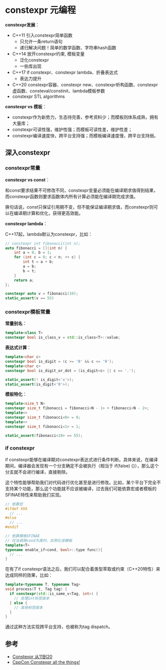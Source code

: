 # constexpr 元编程

**constexpr发展**：

- C++11 引入constexpr简单函数
  - 只允许一条return语句
  - 递归解决问题！简单的数学函数、字符串hash函数
- C++14 放开constexpr约束, 模板变量
  - 泛化constexpr
  - 一些库出现
- C++17 if constexpr、constexpr lambda、折叠表达式
  - 表达力提升
- C++20 constexpr容器、constexpr new、constexpr析构函数、constexpr虚函数、consteval/constinit、lambda模板参数
- constexpr STL algorithms

**constexpr vs 模板**：

- constexpr作为新势力，生态待完善，参考资料少；而模板则体系成熟，拥有大量库；
- constexpr可读性强，维护性强；而模板可读性差，维护性差；
- constexpr编译速度快，跨平台支持强；而模板编译速度慢，跨平台支持弱。

## 深入constexpr

### constexpr常量

**constexpr vs const**：

和const要求结果不可修改不同，constexpr变量必须能在编译期求值得到结果，而constexpr函数则要求函数体内所有计算必须能在编译期完成求值。

换句话说，const只保证引用期不变，但不能保证编译期求值，而constexpr则可以在编译期计算和优化，获得更高效能。

**constexpr lambda**：

C++17起，lambda默认为constexpr，比如：

```c++
// constexpr int fibonacci(int n);
auto fibonacci = [](int n) {
    int a = 0, b = 1;
    for (int c = 0; c < n; ++ c) {
        int t = a + b;
        a = b;
        b = t;
    }
    return a;
};

constexpr auto v = fibonacci(10);
static_assert(v == 55)
```

### constexpr模板常量

**常量别名**：

```c++
template<class T>
constexpr bool is_class_v = std::is_class<T>::value;
```

**表达式计算**：

```c++
template<char c>
constexpr bool is_digit = (c >= '0' && c <= '9');
template<char c>
constexpr bool is_digit_or_dot = (is_digit<c> || c == '.');

static_assert(! is_digit<'x'>);
static_assert(is_digit<'0'>);
```

**模板特化**：

```c++
template<size_t N>
constexpr size_t fibonacci = fibonacci<N - 1> + fibonacci<N - 2>;
template<>
constexpr size_t fibonacci<0> = 0;
template<>
constexpr size_t fibonacci<1> = 1;

static_assert(fibonacci<10> == 55);
```

### if constexpr

if constexpr能够在编译期对constexpr表达式进行条件判断。具体来说，在编译期间，编译器会发现有一个分支确定不会被执行（相当于 if(false) {}），那么这个分支就不会进行编译，直接剔除。

这个特性能够帮助我们对代码进行优化甚至是进行修改。比如，某个平台下完全不支持某个功能，那么这个功能就不应该被编译，过去我们可能依靠宏或者模板的SFINAE特性来帮助我们实现。

```c++
// 依靠宏
#ifdef XXX
  // ...
#else
  // ...
#endif

// 依靠模板SFINAE
// 仅当调用cond为真时，实例化该模板
template<T>
typename enable_if<cond, bool>::type func(){
  // ...
}
```

在有了if constexpr语法之后，我们可以配合着类型萃取或约束（C++20特性）来达成同样的效果，比如：

```c++
template<typename T, typename Tag>
void process(T t, Tag tag) {
  if constexpr(std::is_same_v<Tag, int>) {
    // 处理int标签版本
  } else {
    // 其他标签版本 
  }
}
```

通过这种方法实现跨平台支持，也被称为tag dispatch。

## 参考

- [Constexpr 从11到20](https://netcan.github.io/presentation/constexpr_from_11_20/#/)
- [CppCon Constexpr all the things!](https://github.com/CppCon/CppCon2017/blob/master/Presentations/constexpr%20ALL%20the%20things/constexpr%20ALL%20the%20things%20-%20Jason%20Turner%20and%20Ben%20Deane%20-%20CppCon%202017.pdf)
